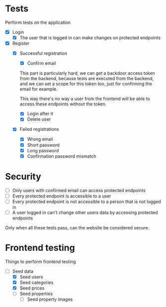 # Tests

Perform tests on the application

- [x] Login
    - [x] The user that is logged in can make changes on protected endpoints
- [x] Register
    - [x] Successful registration
        - [x] Confirm email
        
        This part is particularly hard, we can get a backdoor access token from the backend, because tests are executed from the backend, and we can set a scope for this token too, just for confirming the email for example.
        
        This way there's no way a user from the frontend will be able to access these endpoints without the token.
        
        - [x] Login after it
        - [x] Delete user
    - [x] Failed registrations
        - [x] Wrong email
        - [x] Short password
        - [x] Long password
        - [x] Confirmation password mismatch

# Security

- [ ] Only users with confirmed email can access protected endpoints
- [ ] Every protected endpoint is accessible to a user
- [ ] Every protected endpoint is not accessible to a person that is not logged in
- [ ] A user logged in can't change other users data by accessing protected endpoints

Only when all these tests pass, can the website be considered secure.

# Frontend testing

Things to perform frontend testing

- [ ] Seed data
    - [x] Seed users
    - [x] Seed categories
    - [x] Seed prices
    - [ ] Seed properties
        - [ ] Seed property images
